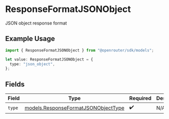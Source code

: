 # ResponseFormatJSONObject

JSON object response format

## Example Usage

```typescript
import { ResponseFormatJSONObject } from "@openrouter/sdk/models";

let value: ResponseFormatJSONObject = {
  type: "json_object",
};
```

## Fields

| Field                                                                            | Type                                                                             | Required                                                                         | Description                                                                      |
| -------------------------------------------------------------------------------- | -------------------------------------------------------------------------------- | -------------------------------------------------------------------------------- | -------------------------------------------------------------------------------- |
| `type`                                                                           | [models.ResponseFormatJSONObjectType](../models/responseformatjsonobjecttype.md) | :heavy_check_mark:                                                               | N/A                                                                              |